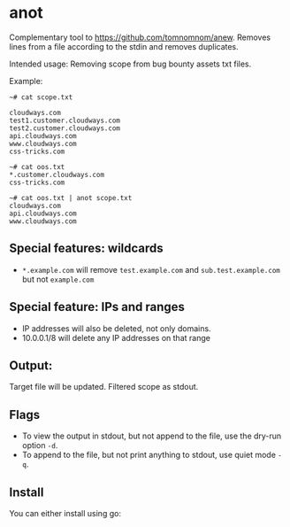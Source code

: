 # anot

Complementary tool to https://github.com/tomnomnom/anew. Removes lines from a file according to the stdin and removes duplicates.

Intended usage: Removing scope from bug bounty assets txt files.

Example: 
```
~# cat scope.txt

cloudways.com
test1.customer.cloudways.com
test2.customer.cloudways.com
api.cloudways.com
www.cloudways.com
css-tricks.com
```

```
~# cat oos.txt
*.customer.cloudways.com
css-tricks.com
```

```
~# cat oos.txt | anot scope.txt
cloudways.com
api.cloudways.com
www.cloudways.com
```

## Special features: wildcards

- `*.example.com` will remove `test.example.com` and `sub.test.example.com` but not `example.com`

## Special feature: IPs and ranges

- IP addresses will also be deleted, not only domains.
- 10.0.0.1/8 will delete any IP addresses on that range

## Output: 
Target file will be updated.
Filtered scope as stdout. 

## Flags

- To view the output in stdout, but not append to the file, use the dry-run option `-d`.
- To append to the file, but not print anything to stdout, use quiet mode `-q`.

## Install

You can either install using go:

```

```


